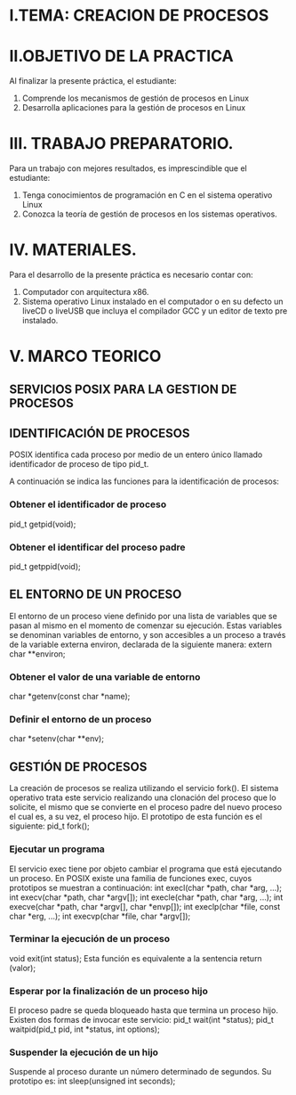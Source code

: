 # I.TEMA: CREACION DE PROCESOS

# II.OBJETIVO DE LA PRACTICA
Al finalizar la presente práctica, el estudiante:
1. Comprende los mecanismos de gestión de procesos en Linux
2. Desarrolla aplicaciones para la gestión de procesos en Linux

# III. TRABAJO PREPARATORIO.
Para un trabajo con mejores resultados, es imprescindible que el estudiante:
1. Tenga conocimientos de programación en C en el sistema operativo Linux
2. Conozca la teoría de gestión de procesos en los sistemas operativos.

# IV. MATERIALES.
Para el desarrollo de la presente práctica es necesario contar con:
1. Computador con arquitectura x86.
2. Sistema operativo Linux instalado en el computador o en su defecto un liveCD o
liveUSB que incluya el compilador GCC y un editor de texto pre instalado.

# V. MARCO TEORICO
## SERVICIOS POSIX PARA LA GESTION DE PROCESOS
## IDENTIFICACIÓN DE PROCESOS
POSIX identifica cada proceso por medio de un entero único llamado identificador de
proceso de tipo pid_t.

A continuación se indica las funciones para la identificación de procesos:

### Obtener el identificador de proceso
pid_t getpid(void);
### Obtener el identificar del proceso padre
pid_t getppid(void);

## EL ENTORNO DE UN PROCESO
El entorno de un proceso viene definido por una lista de variables que se pasan al mismo en
el momento de comenzar su ejecución. Estas variables se denominan variables de entorno, y
son accesibles a un proceso a través de la variable externa environ, declarada de la
siguiente manera:
extern char **environ;

### Obtener el valor de una variable de entorno
char *getenv(const char *name);

### Definir el entorno de un proceso
char *setenv(char **env);

## GESTIÓN DE PROCESOS
La creación de procesos se realiza utilizando el servicio fork(). El sistema operativo trata
este servicio realizando una clonación del proceso que lo solicite, el mismo que se convierte
en el proceso padre del nuevo proceso el cual es, a su vez, el proceso hijo.
El prototipo de esta función es el siguiente:
pid_t fork();

### Ejecutar un programa
El servicio exec tiene por objeto cambiar el programa que está ejecutando un proceso. En
POSIX existe una familia de funciones exec, cuyos prototipos se muestran a continuación:
int execl(char *path, char *arg, ...);
int execv(char *path, char *argv[]);
int execle(char *path, char *arg, ...);
int execve(char *path, char *argv[], char *envp[]);
int execlp(char *file, const char *erg, ...);
int execvp(char *file, char *argv[]);

### Terminar la ejecución de un proceso
void exit(int status);
Esta función es equivalente a la sentencia
return (valor);

### Esperar por la finalización de un proceso hijo
El proceso padre se queda bloqueado hasta que termina un proceso hijo. Existen dos formas
de invocar este servicio:
pid_t wait(int *status);
pid_t waitpid(pid_t pid, int *status, int options);

### Suspender la ejecución de un hijo
Suspende al proceso durante un número determinado de segundos. Su prototipo es:
int sleep(unsigned int seconds);